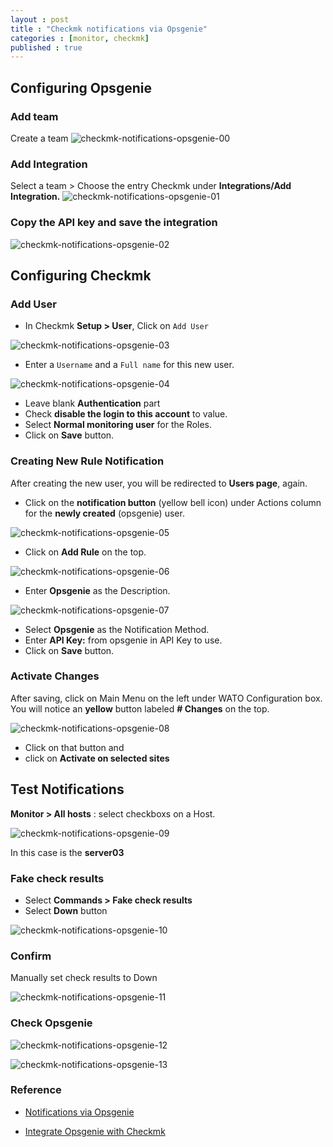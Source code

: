 ```yaml
---
layout : post
title : "Checkmk notifications via Opsgenie"
categories : [monitor, checkmk]
published : true
---
```


## Configuring Opsgenie

### Add team
Create a team
![checkmk-notifications-opsgenie-00](/assets/img/2023-08/checkmk-notifications-opsgenie-00.png)

### Add Integration
Select a team > Choose the entry Checkmk under **Integrations/Add Integration.**
![checkmk-notifications-opsgenie-01](/assets/img/2023-08/checkmk-notifications-opsgenie-01.png)

### Copy the API key and save the integration

![checkmk-notifications-opsgenie-02](/assets/img/2023-08/checkmk-notifications-opsgenie-02.png)

## Configuring Checkmk

### Add User
* In Checkmk **Setup > User**, Click on `Add User`

![checkmk-notifications-opsgenie-03](/assets/img/2023-08/checkmk-notifications-opsgenie-03.png)


* Enter a `Username` and a `Full name` for this new user.

![checkmk-notifications-opsgenie-04](/assets/img/2023-08/checkmk-notifications-opsgenie-04.png)

* Leave blank **Authentication** part 
* Check **disable the login to this account** to value.
* Select **Normal monitoring user** for the Roles.
* Click on **Save** button.


### Creating New Rule Notification
After creating the new user, you will be redirected to **Users page**, again.

* Click on the **notification button** (yellow bell icon) under Actions column for the **newly created** (opsgenie) user.

![checkmk-notifications-opsgenie-05](/assets/img/2023-08/checkmk-notifications-opsgenie-05.png)

* Click on **Add Rule** on the top.

![checkmk-notifications-opsgenie-06](/assets/img/2023-08/checkmk-notifications-opsgenie-06.png)

* Enter **Opsgenie** as the Description.

![checkmk-notifications-opsgenie-07](/assets/img/2023-08/checkmk-notifications-opsgenie-07.png)

   * Select **Opsgenie** as the Notification Method.
   * Enter **API Key:** from opsgenie in API Key to use.
   * Click on **Save** button.

### Activate Changes
After saving, click on Main Menu on the left under WATO Configuration box.  You will notice an **yellow** button labeled **# Changes** on the top.

![checkmk-notifications-opsgenie-08](/assets/img/2023-08/checkmk-notifications-opsgenie-08.png)

   * Click on that button and 
   * click on **Activate on selected sites**


## Test Notifications

**Monitor > All hosts** : select checkboxs on a Host.

![checkmk-notifications-opsgenie-09](/assets/img/2023-08/checkmk-notifications-opsgenie-09.png)

In this case is the **server03**

### Fake check results
   * Select **Commands > Fake check results**
   * Select **Down** button
   
![checkmk-notifications-opsgenie-10](/assets/img/2023-08/checkmk-notifications-opsgenie-10.png)

### Confirm
Manually set check results to Down

![checkmk-notifications-opsgenie-11](/assets/img/2023-08/checkmk-notifications-opsgenie-11.png)


### Check  **Opsgenie** 

![checkmk-notifications-opsgenie-12](/assets/img/2023-08/checkmk-notifications-opsgenie-12.png)


![checkmk-notifications-opsgenie-13](/assets/img/2023-08/checkmk-notifications-opsgenie-13.png)

### Reference
* [Notifications via Opsgenie](https://docs.checkmk.com/latest/en/notifications_opsgenie.html)

* [Integrate Opsgenie with Checkmk](https://support.atlassian.com/opsgenie/docs/integrate-opsgenie-with-checkmk/)